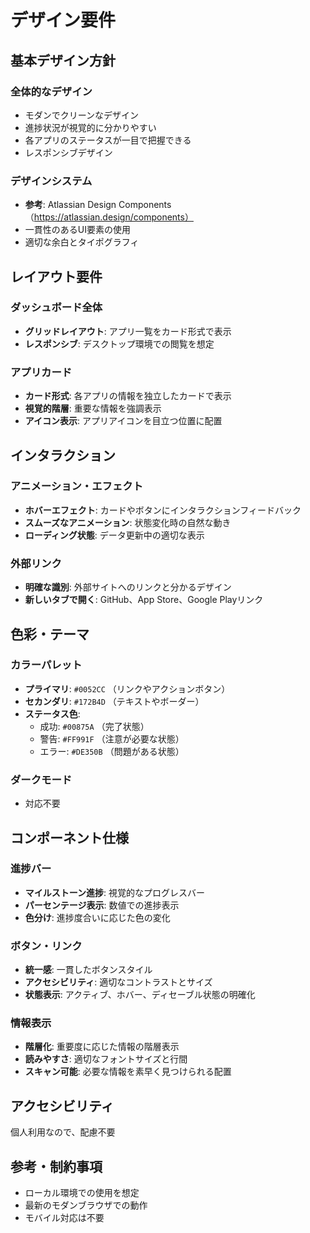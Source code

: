 # デザイン要件

## 基本デザイン方針

### 全体的なデザイン

- モダンでクリーンなデザイン
- 進捗状況が視覚的に分かりやすい
- 各アプリのステータスが一目で把握できる
- レスポンシブデザイン

### デザインシステム

- **参考**: Atlassian Design Components（https://atlassian.design/components）
- 一貫性のあるUI要素の使用
- 適切な余白とタイポグラフィ

## レイアウト要件

### ダッシュボード全体

- **グリッドレイアウト**: アプリ一覧をカード形式で表示
- **レスポンシブ**: デスクトップ環境での閲覧を想定

### アプリカード

- **カード形式**: 各アプリの情報を独立したカードで表示
- **視覚的階層**: 重要な情報を強調表示
- **アイコン表示**: アプリアイコンを目立つ位置に配置

## インタラクション

### アニメーション・エフェクト

- **ホバーエフェクト**: カードやボタンにインタラクションフィードバック
- **スムーズなアニメーション**: 状態変化時の自然な動き
- **ローディング状態**: データ更新中の適切な表示

### 外部リンク

- **明確な識別**: 外部サイトへのリンクと分かるデザイン
- **新しいタブで開く**: GitHub、App Store、Google Playリンク

## 色彩・テーマ

### カラーパレット

- **プライマリ**: `#0052CC` （リンクやアクションボタン）
- **セカンダリ**: `#172B4D` （テキストやボーダー）
- **ステータス色**:
  - 成功: `#00875A` （完了状態）
  - 警告: `#FF991F` （注意が必要な状態）
  - エラー: `#DE350B` （問題がある状態）

### ダークモード

- 対応不要

## コンポーネント仕様

### 進捗バー

- **マイルストーン進捗**: 視覚的なプログレスバー
- **パーセンテージ表示**: 数値での進捗表示
- **色分け**: 進捗度合いに応じた色の変化

### ボタン・リンク

- **統一感**: 一貫したボタンスタイル
- **アクセシビリティ**: 適切なコントラストとサイズ
- **状態表示**: アクティブ、ホバー、ディセーブル状態の明確化

### 情報表示

- **階層化**: 重要度に応じた情報の階層表示
- **読みやすさ**: 適切なフォントサイズと行間
- **スキャン可能**: 必要な情報を素早く見つけられる配置

## アクセシビリティ

個人利用なので、配慮不要

## 参考・制約事項

- ローカル環境での使用を想定
- 最新のモダンブラウザでの動作
- モバイル対応は不要
